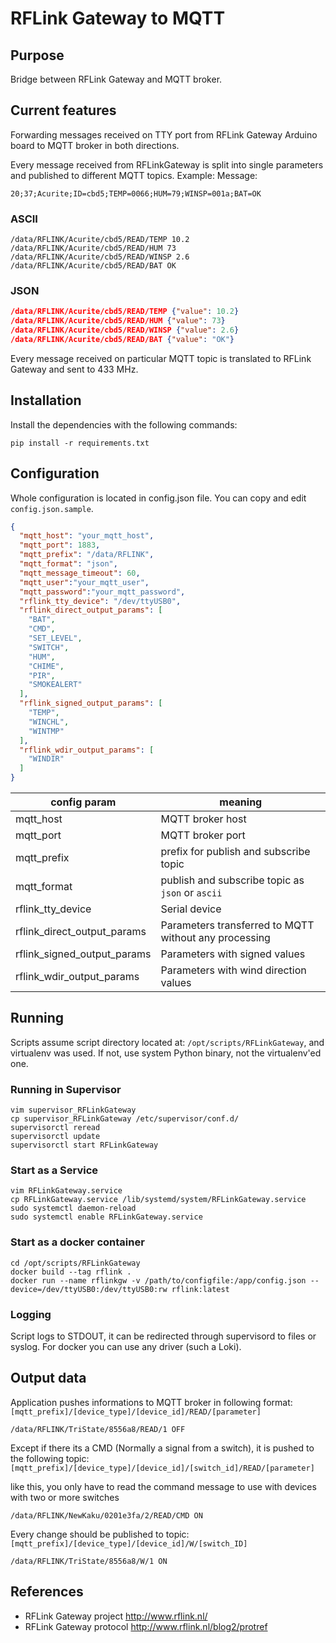 # RFLink Gateway to MQTT

## Purpose
Bridge between RFLink Gateway and MQTT broker.

## Current features
Forwarding messages received on TTY port from RFLink Gateway Arduino board
to MQTT broker in both directions.

Every message received from RFLinkGateway is split into single parameters
and published to different MQTT topics.
Example:
Message:

`20;37;Acurite;ID=cbd5;TEMP=0066;HUM=79;WINSP=001a;BAT=OK`

### ASCII
```
/data/RFLINK/Acurite/cbd5/READ/TEMP 10.2
/data/RFLINK/Acurite/cbd5/READ/HUM 73
/data/RFLINK/Acurite/cbd5/READ/WINSP 2.6
/data/RFLINK/Acurite/cbd5/READ/BAT OK
```

### JSON
```json
/data/RFLINK/Acurite/cbd5/READ/TEMP {"value": 10.2}
/data/RFLINK/Acurite/cbd5/READ/HUM {"value": 73}
/data/RFLINK/Acurite/cbd5/READ/WINSP {"value": 2.6}
/data/RFLINK/Acurite/cbd5/READ/BAT {"value": "OK"}
```

Every message received on particular MQTT topic is translated to
RFLink Gateway and sent to 433 MHz.

## Installation
Install the dependencies with the following commands:

`pip install -r requirements.txt `



## Configuration

Whole configuration is located in config.json file. You can copy and edit `config.json.sample`.

```json
{
  "mqtt_host": "your_mqtt_host",
  "mqtt_port": 1883,
  "mqtt_prefix": "/data/RFLINK",
  "mqtt_format": "json",
  "mqtt_message_timeout": 60,
  "mqtt_user":"your_mqtt_user",
  "mqtt_password":"your_mqtt_password",
  "rflink_tty_device": "/dev/ttyUSB0",
  "rflink_direct_output_params": [
    "BAT",
    "CMD",
    "SET_LEVEL",
    "SWITCH",
    "HUM",
    "CHIME",
    "PIR",
    "SMOKEALERT"
  ],
  "rflink_signed_output_params": [
    "TEMP",
    "WINCHL",
    "WINTMP"
  ],
  "rflink_wdir_output_params": [
    "WINDIR"
  ]
}
```

config param  | meaning
------------- |---------
 mqtt_host    | MQTT broker host |
 mqtt_port    | MQTT broker port|
 mqtt_prefix  | prefix for publish and subscribe topic|
 mqtt_format  | publish and subscribe topic as `json` or `ascii` |
 rflink_tty_device | Serial device |
 rflink_direct_output_params | Parameters transferred to MQTT without any processing |
 rflink_signed_output_params | Parameters with signed values |
 rflink_wdir_output_params | Parameters with wind direction values |



## Running

Scripts assume script directory located at: `/opt/scripts/RFLinkGateway`, and virtualenv was used. If not, use system Python binary, not the virtualenv'ed one.

### Running in Supervisor

```Shell
vim supervisor_RFLinkGateway
cp supervisor_RFLinkGateway /etc/supervisor/conf.d/
supervisorctl reread
supervisorctl update
supervisorctl start RFLinkGateway
```

### Start as a Service

```Shell
vim RFLinkGateway.service
cp RFLinkGateway.service /lib/systemd/system/RFLinkGateway.service
sudo systemctl daemon-reload
sudo systemctl enable RFLinkGateway.service
```

### Start as a docker container
````Shell
cd /opt/scripts/RFLinkGateway
docker build --tag rflink .
docker run --name rflinkgw -v /path/to/configfile:/app/config.json --device=/dev/ttyUSB0:/dev/ttyUSB0:rw rflink:latest
````

### Logging
Script logs to STDOUT, it can be redirected through supervisord to files or syslog.
For docker you can use any driver (such a Loki).

## Output data

Application pushes informations to MQTT broker in following format:
`[mqtt_prefix]/[device_type]/[device_id]/READ/[parameter]`

`/data/RFLINK/TriState/8556a8/READ/1 OFF`

Except if there its a CMD (Normally a signal from a switch), it is pushed to the following topic:
`[mqtt_prefix]/[device_type]/[device_id]/[switch_id]/READ/[parameter]`

like this, you only have to read the command message to use with devices with two or more switches

`/data/RFLINK/NewKaku/0201e3fa/2/READ/CMD ON`

Every change should be published to topic:
`[mqtt_prefix]/[device_type]/[device_id]/W/[switch_ID]`

`/data/RFLINK/TriState/8556a8/W/1 ON`



## References
- RFLink Gateway project http://www.rflink.nl/
- RFLink Gateway protocol http://www.rflink.nl/blog2/protref
